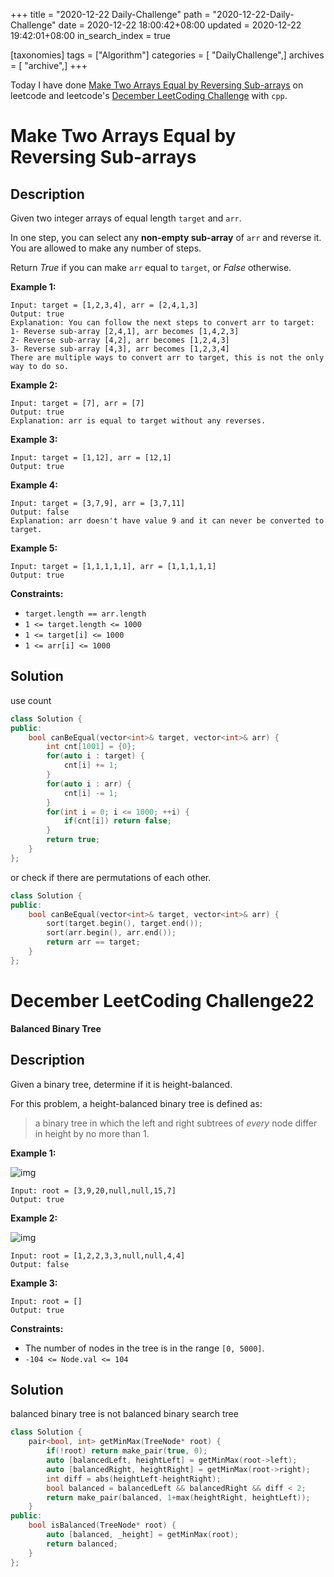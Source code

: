 +++
title = "2020-12-22 Daily-Challenge"
path = "2020-12-22-Daily-Challenge"
date = 2020-12-22 18:00:42+08:00
updated = 2020-12-22 19:42:01+08:00
in_search_index = true

[taxonomies]
tags = ["Algorithm"]
categories = [ "DailyChallenge",]
archives = [ "archive",]
+++

Today I have done [Make Two Arrays Equal by Reversing Sub-arrays](https://leetcode.com/problems/make-two-arrays-equal-by-reversing-sub-arrays/) on leetcode and leetcode's [December LeetCoding Challenge](https://leetcode.com/explore/challenge/card/december-leetcoding-challenge/572/week-4-december-22nd-december-28th/3577/) with `cpp`.

<!-- more -->

# Make Two Arrays Equal by Reversing Sub-arrays

## Description

Given two integer arrays of equal length `target` and `arr`.

In one step, you can select any **non-empty sub-array** of `arr` and reverse it. You are allowed to make any number of steps.

Return *True* if you can make `arr` equal to `target`, or *False* otherwise.

**Example 1:**

```
Input: target = [1,2,3,4], arr = [2,4,1,3]
Output: true
Explanation: You can follow the next steps to convert arr to target:
1- Reverse sub-array [2,4,1], arr becomes [1,4,2,3]
2- Reverse sub-array [4,2], arr becomes [1,2,4,3]
3- Reverse sub-array [4,3], arr becomes [1,2,3,4]
There are multiple ways to convert arr to target, this is not the only way to do so.
```

**Example 2:**

```
Input: target = [7], arr = [7]
Output: true
Explanation: arr is equal to target without any reverses.
```

**Example 3:**

```
Input: target = [1,12], arr = [12,1]
Output: true
```

**Example 4:**

```
Input: target = [3,7,9], arr = [3,7,11]
Output: false
Explanation: arr doesn't have value 9 and it can never be converted to target.
```

**Example 5:**

```
Input: target = [1,1,1,1,1], arr = [1,1,1,1,1]
Output: true
```

**Constraints:**

- `target.length == arr.length`
- `1 <= target.length <= 1000`
- `1 <= target[i] <= 1000`
- `1 <= arr[i] <= 1000`

## Solution

use count 

``` cpp
class Solution {
public:
    bool canBeEqual(vector<int>& target, vector<int>& arr) {
        int cnt[1001] = {0};
        for(auto i : target) {
            cnt[i] += 1;
        }
        for(auto i : arr) {
            cnt[i] -= 1;
        }
        for(int i = 0; i <= 1000; ++i) {
            if(cnt[i]) return false;
        }
        return true;
    }
};
```

or check if there are permutations of each other.

``` cpp
class Solution {
public:
    bool canBeEqual(vector<int>& target, vector<int>& arr) {
        sort(target.begin(), target.end());
        sort(arr.begin(), arr.end());
        return arr == target;
    }
};
```

# December LeetCoding Challenge22

**Balanced Binary Tree**

## Description

Given a binary tree, determine if it is height-balanced.

For this problem, a height-balanced binary tree is defined as:

> a binary tree in which the left and right subtrees of *every* node differ in height by no more than 1.

**Example 1:**

![img](https://assets.leetcode.com/uploads/2020/10/06/balance_1.jpg)

```
Input: root = [3,9,20,null,null,15,7]
Output: true
```

**Example 2:**

![img](https://assets.leetcode.com/uploads/2020/10/06/balance_2.jpg)

```
Input: root = [1,2,2,3,3,null,null,4,4]
Output: false
```

**Example 3:**

```
Input: root = []
Output: true
```

**Constraints:**

- The number of nodes in the tree is in the range `[0, 5000]`.
- `-104 <= Node.val <= 104`

## Solution

balanced binary tree is not balanced binary search tree

``` cpp
class Solution {
    pair<bool, int> getMinMax(TreeNode* root) {
        if(!root) return make_pair(true, 0);
        auto [balancedLeft, heightLeft] = getMinMax(root->left);
        auto [balancedRight, heightRight] = getMinMax(root->right);
        int diff = abs(heightLeft-heightRight);
        bool balanced = balancedLeft && balancedRight && diff < 2;
        return make_pair(balanced, 1+max(heightRight, heightLeft));
    }
public:
    bool isBalanced(TreeNode* root) {
        auto [balanced, _height] = getMinMax(root);
        return balanced;
    }
};
```